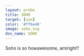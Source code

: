 ```yaml
---
layout: probe
title: SOHO
target: [sun]
color: '#ff6e48'
image: soho.svg
dsn_name: SOHO
---
```


Soho is so howawesome, amiright?